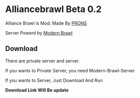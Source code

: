 # Alliancebrawl Beta 0.2

Alliance Brawl is Mod: Made By [PRONS](https://www.youtube.com/channel/UCMt1FycJO5qWp8pXkuFzYWg, "My Youtube Channel")

Server Powerd by [Modern Brawl](https://github.com/PhoenixFire6934/Modern-Brawl, "Modern Brawl")

## Download

There are private server and server.

If you wants to Private Server, you need Modern-Brawl-Server

If you wants to Server, Just Download And Run

**Download Link Will Be update**
